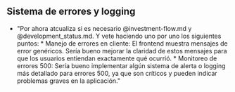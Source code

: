 ## Sistema de errores y logging

- "Por ahora atcualiza si es necesario @investment-flow.md  y @development_status.md. Y vete haciendo uno por uno los siguientes puntos: * Manejo de errores en cliente: El frontend muestra mensajes de error genéricos. Sería bueno mejorar la claridad de estos mensajes para que los usuarios entiendan exactamente qué ocurrió. * Monitoreo de errores 500: Sería bueno implementar algún sistema de alerta o logging más detallado para errores 500, ya que son críticos y pueden indicar problemas graves en la aplicación." 
